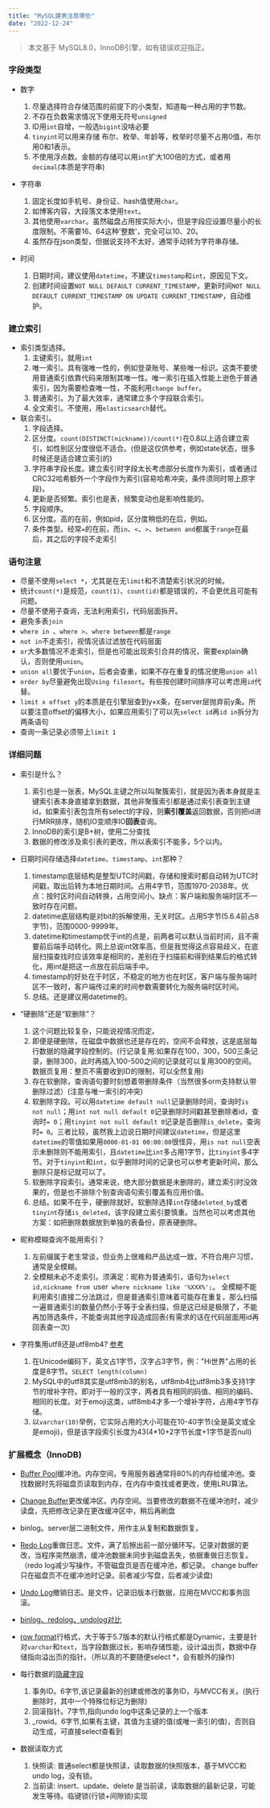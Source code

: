 ```yaml
---
title: "MySQL建表注意哪些"
date: "2022-12-24"
---
```


> 本文基于 MySQL8.0，InnoDB引擎，如有错误欢迎指正。

### 字段类型
- 数字
  1. 尽量选择符合存储范围的前提下的小类型，知道每一种占用的字节数。
  2. 不存在负数需求情况下使用无符号`unsigned`
  3. ID用`int`自增，一般选`bigint`没啥必要
  4. `tinyint`可以用来存储 布尔、枚举、年龄等，枚举时尽量不占用0值，布尔用0和1表示。
  5. 不使用浮点数。金额的存储可以用`int`扩大100倍的方式，或者用`decimal`(本质是字符串)

- 字符串
  1. 固定长度如手机号、身份证、hash值使用`char`。
  2. 如博客内容，大段落文本使用`text`。
  3. 其他使用`varchar`。虽然磁盘占用按实际大小，但是字段应设置尽量小的长度限制。不需要16、64这种'整数'，完全可以10、20。
  4. 虽然存在json类型，但据说支持不太好，通常手动转为字符串存储。

- 时间
  1. 日期时间，建议使用`datetime`，不建议`timestamp`和`int`，原因见下文。
  2. 创建时间设置`NOT NULL DEFAULT CURRENT_TIMESTAMP`，更新时间`NOT NULL DEFAULT CURRENT_TIMESTAMP ON UPDATE CURRENT_TIMESTAMP`，自动维护。


### 建立索引
- 索引类型选择。
  1. 主键索引。就用`int`
  2. 唯一索引。具有强唯一性的，例如登录账号、某些唯一标识。这类不要使用普通索引依靠代码来限制其唯一性。唯一索引在插入性能上逊色于普通索引，因为需要检查唯一性，不能利用`change buffer`。
  3. 普通索引。为了最大效率，通常建立多个字段联合索引。
  4. 全文索引。不使用，用`elasticsearch`替代。
- 联合索引。  
  1. 字段选择。
    1. 区分度。`count(DISTINCT(nickname))/count(*)`在0.8以上适合建立索引，如性别区分度很低不适合。(但是这仅供参考，例如state状态，很多时候还是适合建立索引的)
    2. 字符串字段长度。建立索引时字段太长考虑部分长度作为索引，或者通过CRC32哈希额外一个字段作为索引(容易哈希冲突，条件须同时带上原字段)。
    3. 更新是否频繁。索引也是表，频繁变动也是影响性能的。
  2. 字段顺序。
    1. 区分度。高的在前，例如pid，区分度稍低的在后，例如。
    2. 条件类型。经常`=`的在前，而`in`、`<`、`>`、`between and`都属于`range`在最后，其之后的字段不走索引


### 语句注意
- 尽量不使用`select *`，尤其是在无`limit`和不清楚索引状况的时候。
- 统计`count(*)`是规范，`count(1)`、`count(id)`都是错误的，不会更优且可能有问题。
- 尽量不使用子查询，无法利用索引，代码层面拆开。
- 避免多表`join`
- `where in `、`where >`、`where between`都是`range`
- `not in`不走索引，视情况该过滤放在代码层面
- `or`大多数情况不走索引，但是也可能出现索引合并的情况，需要explain确认，否则使用`union`。
- `union all`要优于`union`，后者会查重，如果不存在重复的情况使用`union all`
- `order by`尽量避免出现`Using filesort`。有些按创建时间排序可以考虑用`id`代替。
- `limit x offset y`的本质是在引擎层查到y+x条，在server层抛弃前y条。所以要注意offset的偏移大小，如果应用索引了可以先`select id`再`id in`拆分为两条语句
- 查询一条记录必须带上`limit 1`


### 详细问题

- 索引是什么？
  1. 索引也是一张表，MySQL主键之所以叫聚簇索引，就是因为表本身就是主键索引表本身直接拿到数据，其他非聚簇索引都是通过索引表查到主键id，如果索引表包含所有select的字段，则**索引覆盖**返回数据，否则把id进行MRR排序，随机IO变顺序IO**回表**查询。
  2. InnoDB的索引是B+树，使用二分查找
  3. 数据的修改涉及索引表的更改，所以表索引不能多，5个以内。
 
- 日期时间存储选择`datetime`、`timestamp`、`int`那种？
  1. timestamp底层结构是整型UTC时间戳，存储和搜索时都自动转为UTC时间戳，取出后转为本地日期时间。占用4字节，范围1970-2038年。优点：按时区时间自动转换，占用空间小。缺点：客户端和服务端时区不一致时存在问题。
  2. datetime底层结构是对bit的拆解使用，无关时区。占用5字节(5.6.4前占8字节)，范围0000-9999年。
  3. datetime和timestamp优于int的点是，前两者可以默认当前时间，且不需要前后端手动转化。网上总说int效率高，但是我觉得这点容易歧义，在底层扫描查找时应该效率是相同的，差别在于扫描前和得到结果后的格式转化，用int是把这一点放在前后端手中。
  4. timestamp的好处在于时区，不稳定的地方也在时区，客户端与服务端时区不一致时，客户端传过来的时间参数需要转化为服务端时区时间。
  5. 总结。还是建议用datetime的。

- “硬删除”还是“软删除”？
  1. 这个问题比较复杂，只能说视情况而定。
  2. 即便是硬删除，在磁盘中数据也还是存在的，空间不会释放，这是底层每行数据的隐藏字段控制的。(行记录复用:如果存在100，300，500三条记录，删除300，此时再插入100-500之间的记录就可以复用300的空间。数据页复用：整页不需要收到ID的限制，可以全然复用)
  3. 存在软删除，查询语句要时刻想着带删除条件（当然很多orm支持默认带删除过滤）(注意与唯一索引的冲突)
  4. 软删除字段。可以用`datetime default null`记录删除时间，查询时`is not null`；用`int not null default 0`记录删除时间戳甚至删除者id，查询时`= 0`；用`tinyint not null default 0`记录是否删除`is_delete`，查询时`= 0`。三者比较，虽然我上边说日期时间建议`datetime`，但是这里`datetime`的零值如果用`0000-01-01 00:00:00`很怪异，用`is not null`空表示未删除则不能用索引，且`datetime`比`int`多占用1字节，比`tinyint`多4字节。对于`tinyint`和`int`，似乎删除时间的记录也可以参考更新时间，那么删除只是标记就可以了。
  5. 软删除字段索引。通常来说，绝大部分数据是未删除的，建立索引时没效果的，但是也不排除个别查询语句索引覆盖有应用价值。
  6. 总结。如果不在乎，硬删除就好。软删除选择`int`存储`deleted_by`或者`tinyint`存储`is_deleted`，该字段建立索引要慎重。当然也可以考虑其他方案：如把删除数据放到单独的表备份，原表硬删除。

- 昵称模糊查询不能用索引？
  1. 左前缀属于老生常谈，但业务上很难和产品达成一致，不符合用户习惯，通常是全模糊。
  2. 全模糊未必不走索引。须满足：昵称为普通索引，语句为`select id,nickname from `user` where nickname like '%XXX%';`。 全模糊不能利用索引直接二分法跳过，但是普通索引意味着可能存在重复，那么扫描一遍普通索引的数量仍然小于等于全表扫描，但是这已经是极限了，不能再加筛选条件，不能查询其他字段造成回表(有需求的话在代码层面用id再回表查一次)

- 字符集用utf8还是utf8mb4? [参考](https://dev.mysql.com/doc/refman/8.0/en/charset-unicode-utf8mb4.html)
  1. 在Unicode编码下，英文占1字节，汉字占3字节，例："Hi世界"占用的长度是8字节。`SELECT length(column)`
  2. MySQL中的utf8其实是utf8mb3的别名，utf8mb4比utf8mb3多支持1字节的增补字符。即对于一般的汉字，两者具有相同的码值、相同的编码、相同的长度。对于emoji这类，utf8mb4才多一个增补字符，占用4字节存储。
  3. 以`varchar(10)`举例，它实际占用的大小可能在10-40字节(全是英文或全是emoji)，但是该字段索引长度为43(4*10+2字节长度+1字节是否null)



### 扩展概念（InnoDB)
- [Buffer Pool](https://dev.mysql.com/doc/refman/8.0/en/innodb-buffer-pool.html)缓冲池。内存空间，专用服务器通常将80%的内存给缓冲池。查找数据时先将磁盘页读取到内存，在内存中查找或者更改，使用LRU算法。
- [Change Buffer](https://dev.mysql.com/doc/refman/8.0/en/innodb-change-buffer.html)更改缓冲区。内存空间。当要修改的数据不在缓冲池时，减少读盘，先把修改记录在更改缓冲区中，稍后再刷盘
- binlog。server层二进制文件，用作主从复制和数据恢复。
- [Redo Log](https://dev.mysql.com/doc/refman/8.0/en/innodb-redo-log.html)重做日志。文件，满了后擦出前一部分循环写。记录对数据的更改，当程序突然崩溃，缓冲池数据未同步到磁盘丢失，依据重做日志恢复。（redo log减少写操作，不管磁盘页是否在缓冲池，都记录。 change buffer只在磁盘页不在缓冲池时记录。前者减少写盘，后者减少读盘)
- [Undo Log](https://dev.mysql.com/doc/refman/8.0/en/innodb-undo-logs.html)撤销日志。是文件，记录旧版本行数据，应用在MVCC和事务回滚。
- [binlog、redolog、undolog对比](https://kikia.cc/mysql-log)

- [row format](https://dev.mysql.com/doc/refman/8.0/en/innodb-row-format.html)行格式，大于等于5.7版本的默认行格式都是Dynamic，主要是针对`varchar`和`text`，当字段数据过长，影响存储性能，设计溢出页，数据中存储指向溢出页的指针。（所以真的不要随便select *，会有额外的操作)
  
- 每行数据的[隐藏字段](https://dev.mysql.com/doc/refman/8.0/en/innodb-multi-versioning.html)
  1. 事务ID。6字节,该记录最新的创建或修改的事务ID，与MVCC有关。(执行删除时，其中一个特殊位标记为删除)
  2. 回滚指针。7字节,指向undo log中这条记录的上一个版本
  3. _rowid。6字节,如果有主键，其值为主键的值(或唯一索引的值)，否则自动生成，可直接select查看到

- 数据读取方式
  1. 快照读: 普通select都是快照读，读取数据的快照版本，基于MVCC和undo log，没有锁。
  2. 当前读: insert、update、delete 是当前读，读取数据的最新记录，可能发生等待。临键锁(行锁+间隙锁)实现
